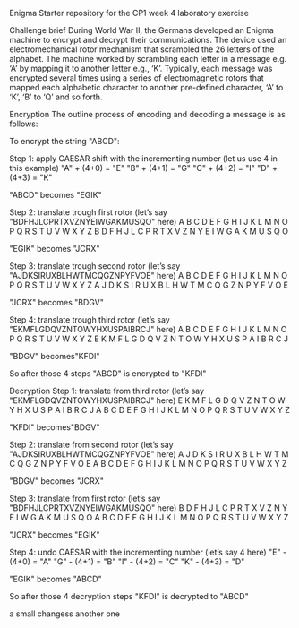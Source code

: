 Enigma
Starter repository for the CP1 week 4 laboratory exercise

Challenge brief
During World War II, the Germans developed an Enigma machine to encrypt and decrypt their communications. The device used an electromechanical rotor mechanism that scrambled the 26 letters of the alphabet. The machine worked by scrambling each letter in a message e.g. ‘A’ by mapping it to another letter e.g., ‘K’. Typically, each message was encrypted several times using a series of electromagnetic rotors that mapped each alphabetic character to another pre-defined character, ‘A’ to ‘K’, ‘B’ to ‘Q’ and so forth.

Encryption
The outline process of encoding and decoding a message is as follows:

To encrypt the string "ABCD":

Step 1: apply CAESAR shift with the incrementing number (let us use 4 in this example)
"A" + (4+0) = "E"
"B" + (4+1) = "G"
"C" + (4+2) = "I"
"D" + (4+3) = "K"

"ABCD" becomes "EGIK"

Step 2: translate trough first rotor (let’s say "BDFHJLCPRTXVZNYEIWGAKMUSQO" here)
A B C D E F G H I J K L M N O P Q R S T U V W X Y Z
B D F H J L C P R T X V Z N Y E I W G A K M U S Q O

"EGIK" becomes "JCRX"

Step 3: translate trough second rotor (let’s say "AJDKSIRUXBLHWTMCQGZNPYFVOE" here)
A B C D E F G H I J K L M N O P Q R S T U V W X Y Z
A J D K S I R U X B L H W T M C Q G Z N P Y F V O E

"JCRX" becomes "BDGV"

Step 4: translate trough third rotor (let’s say "EKMFLGDQVZNTOWYHXUSPAIBRCJ" here)
A B C D E F G H I J K L M N O P Q R S T U V W X Y Z
E K M F L G D Q V Z N T O W Y H X U S P A I B R C J

"BDGV" becomes"KFDI"

So after those 4 steps "ABCD" is encrypted to "KFDI"

Decryption
Step 1: translate from third rotor (let’s say "EKMFLGDQVZNTOWYHXUSPAIBRCJ" here)
E K M F L G D Q V Z N T O W Y H X U S P A I B R C J
A B C D E F G H I J K L M N O P Q R S T U V W X Y Z

"KFDI" becomes"BDGV"

Step 2: translate from second rotor (let’s say "AJDKSIRUXBLHWTMCQGZNPYFVOE" here)
A J D K S I R U X B L H W T M C Q G Z N P Y F V O E
A B C D E F G H I J K L M N O P Q R S T U V W X Y Z

"BDGV" becomes "JCRX"

Step 3: translate from first rotor (let’s say "BDFHJLCPRTXVZNYEIWGAKMUSQO" here)
B D F H J L C P R T X V Z N Y E I W G A K M U S Q O
A B C D E F G H I J K L M N O P Q R S T U V W X Y Z

"JCRX" becomes "EGIK"

Step 4: undo CAESAR with the incrementing number (let’s say 4 here)
"E" - (4+0) = "A"
"G" - (4+1) = "B"
"I" - (4+2) = "C"
"K" - (4+3) = "D"

"EGIK" becomes "ABCD"

So after those 4 decryption steps "KFDI" is decrypted to "ABCD"

a small changess
another one
